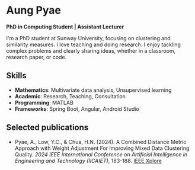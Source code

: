 # Aung Pyae
**PhD in Computing Student | Assistant Lecturer**

I'm a PhD student at Sunway University, focusing on clustering and similarity measures. I love teaching and doing research. I enjoy tackling complex problems and clearly sharing ideas, whether in a classroom, research paper, or code.

## Skills
- **Mathematics**: Multivariate data analysis, Unsupervised learning
- **Academic**: Research, Teaching, Consultation
- **Programming**: MATLAB
- **Frameworks**: Spring Boot, Angular, Android Studio

## Selected publications
- Pyae, A., Low, Y.C., & Chua, H.N. (2024). A Combined Distance Metric Approach with Weight Adjustment For Improving Mixed Data Clustering Quality. *2024 IEEE International Conference on Artificial Intelligence in Engineering and Technology (IICAIET)*, 183-188. [IEEE Xplore](https://doi.org/10.1109/IICAIET62352.2024.10730392)